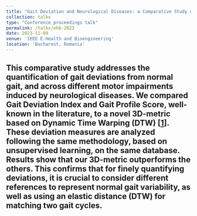 ```yaml
---
title: "Gait Deviation and Neurological Diseases: a Comparative Study of Quantitative Measures"
collection: talks
type: "Conference proceedings talk"
permalink: /talks/ehb-2023
date: 2023-11-09
venue: 'IEEE E-Health and Bioengineering'
location: 'Bucharest, Romania'
---
```


This comparative study addresses the quantification of gait deviations from normal gait, and across different motor impairments induced by neurological diseases. We compared Gait Deviation Index and Gait Profile Score, well-known in the literature, to a novel 3D-metric based on Dynamic Time Warping (DTW) [[1](https://lorenzohermez.github.io/sensors-2023)]. These deviation measures are analyzed following the same methodology, based on unsupervised learning, on the same database. Results show that our 3D-metric outperforms the others. This confirms that for finely quantifying deviations, it is crucial to consider different references to represent normal gait variability, as well as using an elastic distance (DTW) for matching two gait cycles.
---
